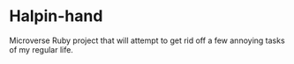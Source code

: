 # Halpin-hand
Microverse Ruby project that will attempt to get rid off a few annoying tasks of my regular life.
